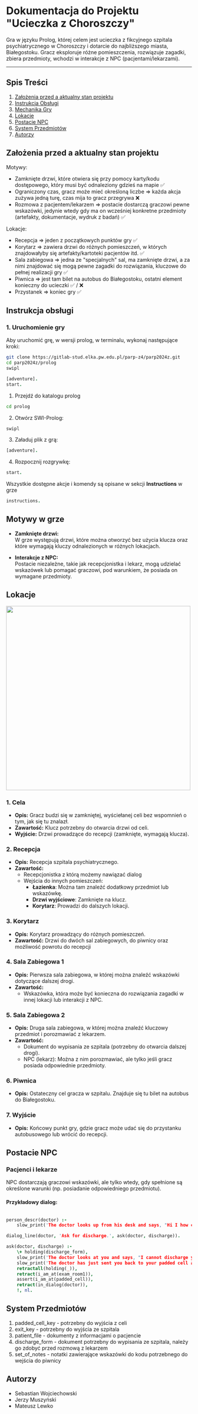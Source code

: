 # Dokumentacja do Projektu "Ucieczka z Choroszczy"

Gra w języku Prolog, której celem jest ucieczka z fikcyjnego szpitala psychiatrycznego w Choroszczy i dotarcie do najbliższego miasta, Białegostoku. Gracz eksploruje różne pomieszczenia, rozwiązuje zagadki, zbiera przedmioty, wchodzi w interakcje z NPC (pacjentami/lekarzami).

---

## Spis Treści
1. [Założenia przed a aktualny stan projektu](#założenia-przed-a-aktualny-stan-projektu)
1. [Instrukcja Obsługi](#instrukcja-obsługi)
1. [Mechanika Gry](#mechanika-gry)  
2. [Lokacje](#lokacje)  
3. [Postacie NPC](#postacie-npc)  
4. [System Przedmiotów](#system-przedmiotów)  
5. [Autorzy](#autorzy) 

## Założenia przed a aktualny stan projektu

Motywy: 

* Zamknięte drzwi, które otwiera się przy pomocy karty/kodu dostępowego, który musi być odnaleziony gdzieś na mapie :white_check_mark: 
* Ograniczony czas, gracz może mieć określoną liczbe =\> każda akcja zużywa jedną turę, czas mija to gracz przegrywa :x: 
* Rozmowa z pacjentem/lekarzem =\> postacie dostarczą graczowi pewne wskazówki, jedynie wtedy gdy ma on wcześniej konkretne przedmioty (artefakty, dokumentacje, wydruk z badań) :white_check_mark: 

Lokacje: 

* Recepcja =\> jeden z początkowych punktów gry :white_check_mark: 
* Korytarz =\> zawiera drzwi do różnych pomieszczeń, w których znajdowałyby się artefakty/kartoteki pacjentów itd. :white_check_mark: 
* Sala zabiegowa =\> jedna ze "specjalnych" sal, ma zamknięte drzwi, a za nimi znajdować się mogą pewne zagadki do rozwiązania, kluczowe do pełnej realizacji gry :white_check_mark: 
* Piwnica =\> jest tam bilet na autobus do Białegostoku, ostatni element konieczny do ucieczki :white_check_mark: / :x: 
* Przystanek =\> koniec gry :white_check_mark: 

## Instrukcja obsługi


### 1. Uruchomienie gry
Aby uruchomić grę, w wersji prolog, w terminalu, wykonaj następujące kroki:
```bash
git clone https://gitlab-stud.elka.pw.edu.pl/parp-z4/parp2024z.git
cd parp2024z/prolog
swipl
```

```prolog
[adventure].
start.
```

1. Przejdź do katalogu prolog
```bash
cd prolog
```
2. Otwórz SWI-Prolog:
```bash
swipl
```
3. Załaduj plik z grą:
```prolog
[adventure].
```
4. Rozpocznij rozgrywkę:
```prolog
start.
```
Wszystkie dostępne akcje i komendy są opisane w sekcji **Instructions** w grze
```prolog
instructions.
```
## Motywy w grze

- **Zamknięte drzwi:**  
  W grze występują drzwi, które można otworzyć bez użycia klucza oraz które wymagają kluczy odnalezionych w różnych lokacjach.

- **Interakcje z NPC:**  
  Postacie niezależne, takie jak recepcjonistka i lekarz, mogą udzielać wskazówek lub pomagać graczowi, pod warunkiem, że posiada on wymagane przedmioty.


## Lokacje

<img src="prolog/figures/diagram.png" height="500px" align="center"/>

### 1. Cela
- **Opis:** Gracz budzi się w zamkniętej, wyściełanej celi bez wspomnień o tym, jak się tu znalazł.  
- **Zawartość:** Klucz potrzebny do otwarcia drzwi od celi.  
- **Wyjście:** Drzwi prowadzące do recepcji (zamknięte, wymagają klucza). 

### 2. Recepcja  
- **Opis:** Recepcja szpitala psychiatrycznego.  
- **Zawartość:**
  - Recepcjonistka z którą możemy nawiązać dialog
  - Wejścia do innych pomieszczeń:  
    - **Łazienka**: Można tam znaleźć dodatkowy przedmiot lub wskazówkę.  
    - **Drzwi wyjściowe**: Zamknięte na klucz.
    - **Korytarz**: Prowadzi do dalszych lokacji.  

### 3. Korytarz  
- **Opis:** Korytarz prowadzący do różnych pomieszczeń.  
- **Zawartość:** Drzwi do dwóch sal zabiegowych, do piwnicy oraz możliwość powrotu do recepcji

### 4. Sala Zabiegowa 1  
- **Opis:** Pierwsza sala zabiegowa, w której można znaleźć wskazówki dotyczące dalszej drogi.  
- **Zawartość:**  
  - Wskazówka, która może być konieczna do rozwiązania zagadki w innej lokacji lub interakcji z NPC.  

### 5. Sala Zabiegowa 2  
- **Opis:** Druga sala zabiegowa, w której można znaleźć kluczowy przedmiot i porozmawiać z lekarzem.  
- **Zawartość:**  
  - Dokument do wypisania ze szpitala (potrzebny do otwarcia dalszej drogi).  
  - NPC (lekarz): Można z nim porozmawiać, ale tylko jeśli gracz posiada odpowiednie przedmioty.

### 6. Piwnica  
- **Opis:** Ostateczny cel gracza w szpitalu. Znajduje się tu bilet na autobus do Białegostoku.  

### 7. Wyjście  
- **Opis:** Końcowy punkt gry, gdzie gracz może udać się do przystanku autobusowego lub wrócić do recepcji.


## Postacie NPC

### Pacjenci i lekarze  
NPC dostarczają graczowi wskazówki, ale tylko wtedy, gdy spełnione są określone warunki (np. posiadanie odpowiedniego przedmiotu).  

#### Przykładowy dialog:
```prolog

person_descr(doctor) :-
    slow_print('The doctor looks up from his desk and says, "Hi I how can I help you"'), nl.

dialog_line(doctor, 'Ask for discharge.', ask(doctor, discharge)).

ask(doctor, discharge) :-
    \+ holding(discharge_form),
    slow_print('The doctor looks at you and says, "I cannot discharge you until you have the proper paperwork. Please find your discharge form."'), nl,
    slow_print('The doctor has just sent you back to your padded cell and collected all of your belongings.'), nl,
    retractall(holding(_)),
    retract(i_am_at(exam_room1)),
    assert(i_am_at(padded_cell)),
    retract(in_dialog(doctor)),
    !, nl.
```

## System Przedmiotów

1. padded_cell_key - potrzebny do wyjścia z celi
2. exit_key - potrzebny do wyjścia ze szpitala
3. patient_file - dokumenty z informacjami o pacjencie
4. discharge_form - dokument potrzebny do wypisania ze szpitala, należy go zdobyć przed rozmową z lekarzem
5. set_of_notes - notatki zawierające wskazówki do kodu potrzebnego do wejścia do piwnicy


## Autorzy
- Sebastian Wojciechowski
- Jerzy Muszyński 
- Mateusz Lewko
